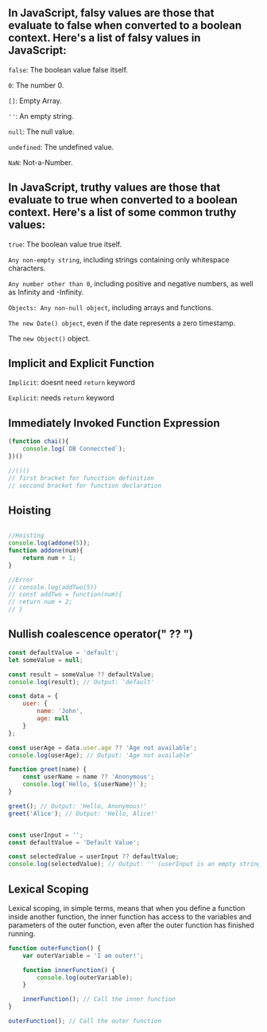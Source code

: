 
## In JavaScript, falsy values are those that evaluate to false when converted to a boolean context. Here's a list of falsy values in JavaScript:

```false```: The boolean value false itself.

```0```: The number 0.

```[]```: Empty Array.

```''```: An empty string.

```null```: The null value.

```undefined```: The undefined value.

```NaN```: Not-a-Number.
<br />

## In JavaScript, truthy values are those that evaluate to true when converted to a boolean context. Here's a list of some common truthy values:

```true```: The boolean value true itself.

```Any non-empty string```, including strings containing only whitespace characters.

```Any number other than 0```, including positive and negative numbers, as well as Infinity and -Infinity.

```Objects: Any non-null object```, including arrays and functions.

```The new Date() object```, even if the date represents a zero timestamp.

The ```new Object()``` object.

## Implicit and Explicit Function
```Implicit```: doesnt need ```return``` keyword

```Explicit```:  needs ```return``` keyword

## Immediately Invoked Function Expression

```javascript
(function chai(){
    console.log(`DB Conneccted`);
})()

//()()
// first bracket for funcction definition
// seccond bracket for function declaration
```

## Hoisting

```javascript

//Hoisting
console.log(addone(5));
function addone(num){
    return num + 1;
}

//Error
// console.log(addTwo(5))
// const addTwo = function(num){
// return num + 2;
// }

```


## Nullish coalescence operator(" ?? ")

```javascript
const defaultValue = 'default';
let someValue = null;

const result = someValue ?? defaultValue;
console.log(result); // Output: 'default'

const data = {
    user: {
        name: 'John',
        age: null
    }
};

const userAge = data.user.age ?? 'Age not available';
console.log(userAge); // Output: 'Age not available'

function greet(name) {
    const userName = name ?? 'Anonymous';
    console.log(`Hello, ${userName}!`);
}

greet(); // Output: 'Hello, Anonymous!'
greet('Alice'); // Output: 'Hello, Alice!'


const userInput = '';
const defaultValue = 'Default Value';

const selectedValue = userInput ?? defaultValue;
console.log(selectedValue); // Output: '' (userInput is an empty string, so it's not null or undefined)
```

## Lexical Scoping
Lexical scoping, in simple terms, means that when you define a function inside another function,
the inner function has access to the variables and parameters of the outer function,
even after the outer function has finished running.

```javascript
function outerFunction() {
    var outerVariable = 'I am outer!';

    function innerFunction() {
        console.log(outerVariable);
    }

    innerFunction(); // Call the inner function
}

outerFunction(); // Call the outer function

```
